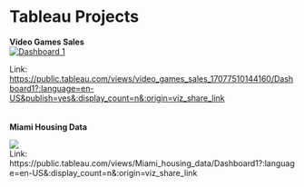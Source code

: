 <h1>Tableau Projects</h1>
<T1><B>Video Games Sales</B></T1>
<b1>
<div class='tableauPlaceholder' id='viz1707751030487' style='position: relative'><noscript><a href='#'><img alt='Dashboard 1 ' 
src='https:&#47;&#47;public.tableau.com&#47;static&#47;images&#47;vi&#47;video_games_sales_17077510144160&#47;Dashboard1&#47;1_rss.png' style='border: none' /></a>
</noscript><object class='tableauViz'  style='display:none;'><param name='host_url' value='https%3A%2F%2Fpublic.tableau.com%2F' /> 
  <param name='embed_code_version' value='3' /> <param name='site_root' value='' />
  <param name='name' value='video_games_sales_17077510144160&#47;Dashboard1' /><param name='tabs' value='no' /><param name='toolbar' value='yes' />
  <param name='static_image' value='https:&#47;&#47;public.tableau.com&#47;static&#47;images&#47;vi&#47;video_games_sales_17077510144160&#47;Dashboard1&#47;1.png' /> 
  <param name='animate_transition' value='yes' /><param name='display_static_image' value='yes' /><param name='display_spinner' value='yes' /><param name='display_overlay' value='yes' />
  <param name='display_count' value='yes' /><param name='language' value='en-US' /><param name='filter' value='publish=yes' /></object></div>                
</b1>
<b2>
  
  Link: https://public.tableau.com/views/video_games_sales_17077510144160/Dashboard1?:language=en-US&publish=yes&:display_count=n&:origin=viz_share_link
</b2>
<br>
<br>
<br>
<T1><B>Miami Housing Data</B></T1>
<b1>
<div class='tableauPlaceholder' id='viz1707761252715' style='position: relative'><noscript><a href='#'><img alt=' ' src='https:&#47;&#47;public.tableau.com&#47;static&#47;images&#47;Mi&#47;Miami_housing_data&#47;Dashboard1&#47;1_rss.png' style='border: none' /></a></noscript><object class='tableauViz'  style='display:none;'><param name='host_url' value='https%3A%2F%2Fpublic.tableau.com%2F' /> <param name='embed_code_version' value='3' /> <param name='site_root' value='' /><param name='name' value='Miami_housing_data&#47;Dashboard1' /><param name='tabs' value='yes' /><param name='toolbar' value='yes' /><param name='static_image' value='https:&#47;&#47;public.tableau.com&#47;static&#47;images&#47;Mi&#47;Miami_housing_data&#47;Dashboard1&#47;1.png' /> <param name='animate_transition' value='yes' /><param name='display_static_image' value='yes' /><param name='display_spinner' value='yes' /><param name='display_overlay' value='yes' /><param name='display_count' value='yes' /><param name='language' value='en-US' /></object></div>
</b1>
<b2>
  Link: https://public.tableau.com/views/Miami_housing_data/Dashboard1?:language=en-US&:display_count=n&:origin=viz_share_link
</b2>
